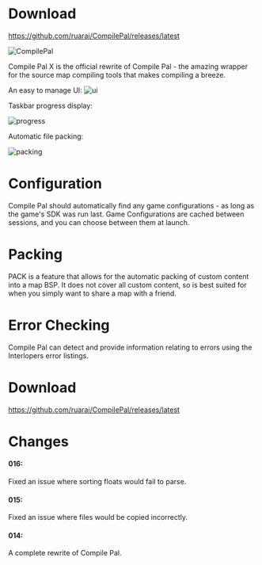 Download
==========

https://github.com/ruarai/CompilePal/releases/latest

![CompilePal](http://i.imgur.com/jPEig83.png)

Compile Pal X is the official rewrite of Compile Pal - the amazing wrapper for the source map compiling tools that makes compiling a breeze.

An easy to manage UI:
![ui](http://i.imgur.com/MNMgkNG.png)

Taskbar progress display:

![progress](http://i.imgur.com/85G1iDQ.gif)

Automatic file packing:

![packing](http://i.imgur.com/kKLsboM.png)

Configuration
==========

Compile Pal should automatically find any game configurations - as long as the game's SDK was run last. Game Configurations are cached between sessions, and you can choose between them at launch.

Packing
==========
PACK is a feature that allows for the automatic packing of custom content into a map BSP. It does not cover all custom content, so is best suited for when you simply want to share a map with a friend.

Error Checking
==========
Compile Pal can detect and provide information relating to errors using the Interlopers error listings.

Download
==========

https://github.com/ruarai/CompilePal/releases/latest

Changes
==========

#### 016:

Fixed an issue where sorting floats would fail to parse.

#### 015:

Fixed an issue where files would be copied incorrectly.

#### 014:

A complete rewrite of Compile Pal.

